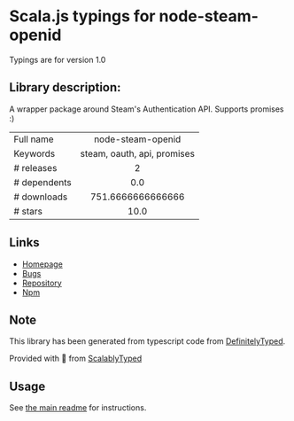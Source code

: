 
# Scala.js typings for node-steam-openid

Typings are for version 1.0

## Library description:
A wrapper package around Steam's Authentication API. Supports promises :)

|                    |                 |
| ------------------ | :-------------: |
| Full name          | node-steam-openid |
| Keywords           | steam, oauth, api, promises |
| # releases         | 2 |
| # dependents       | 0.0 |
| # downloads        | 751.6666666666666 |
| # stars            | 10.0 |

## Links
- [Homepage](https://github.com/LeeviHalme/node-steam-openid#readme)
- [Bugs](https://github.com/LeeviHalme/node-steam-openid/issues)
- [Repository](https://github.com/LeeviHalme/node-steam-openid)
- [Npm](https://www.npmjs.com/package/node-steam-openid)
    


## Note
This library has been generated from typescript code from [DefinitelyTyped](https://definitelytyped.org).

Provided with :purple_heart: from [ScalablyTyped](https://github.com/oyvindberg/ScalablyTyped)

## Usage
See [the main readme](../../readme.md) for instructions.


